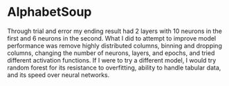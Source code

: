 # AlphabetSoup

Through trial and error my ending result had 2 layers with 10 neurons in the first and 6 neurons in the second. What I did to attempt to improve model performance was remove highly distributed columns, binning and dropping columns, changing the number of neurons, layers, and epochs, and tried different activation functions. If I were to try a different model, I would try random forest for its resistance to overfitting, ability to handle tabular data, and its speed over neural networks.
